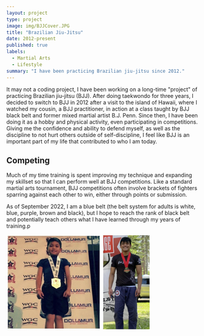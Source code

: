 ```yaml
---
layout: project
type: project
image: img/BJJCover.JPG
title: "Brazilian Jiu-Jitsu"
date: 2012-present
published: true
labels:
  - Martial Arts
  - Lifestyle
summary: "I have been practicing Brazilian jiu-jitsu since 2012."
---
```


It may not a coding project, I have been working on a long-time "project" of practicing Brazilian jiu-jitsu (BJJ). After doing taekwondo for three years, I decided to switch to BJJ in 2012 after a visit to the island of Hawaii, where I watched my cousin, a BJJ practitioner, in action at a class taught by BJJ black belt and former mixed martial artist B.J. Penn. Since then, I have been doing it as a hobby and physical activity, even participating in competitions. Giving me the confidence and ability to defend myself, as well as the discipline to not hurt others outside of self-discipline, I feel like BJJ is an important part of my life that contributed to who I am today.

## Competing

Much of my time training is spent improving my technique and expanding my skillset so that I can perform well at BJJ competitions. Like a standard martial arts tournament, BJJ competitions often involve brackets of fighters sparring against each other to win, either through points or submission.

As of September 2022, I am a blue belt (the belt system for adults is white, blue, purple, brown and black), but I hope to reach the rank of black belt and potentially teach others what I have learned through my years of training.p

<img height=250 src="../img/2013pic.jpg"> <img height=250 src="../img/2021pic.jpg">
